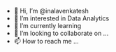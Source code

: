 - 👋 Hi, I’m @inalavenkatesh
- 👀 I’m interested in Data Analytics
- 🌱 I’m currently learning 
- 💞️ I’m looking to collaborate on ...
- 📫 How to reach me ...

<!---
inalavenkatesh/inalavenkatesh is a ✨ special ✨ repository because its `README.md` (this file) appears on your GitHub profile.
You can click the Preview link to take a look at your changes.
--->
